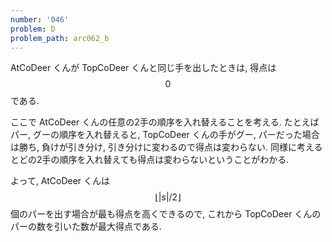 ```yaml
---
number: '046'
problem: D
problem_path: arc062_b
---
```

AtCoDeer くんが TopCoDeer くんと同じ手を出したときは, 得点は $$ 0 $$ である.

ここで AtCoDeer くんの任意の2手の順序を入れ替えることを考える. たとえばパー, グーの順序を入れ替えると, TopCoDeer くんの手がグー, パーだった場合は勝ち, 負けが引き分け, 引き分けに変わるので得点は変わらない. 同様に考えるとどの2手の順序を入れ替えても得点は変わらないということがわかる.

よって, AtCoDeer くんは $$ \lfloor \vert s \vert / 2 \rfloor $$ 個のパーを出す場合が最も得点を高くできるので, これから TopCoDeer くんのパーの数を引いた数が最大得点である.
